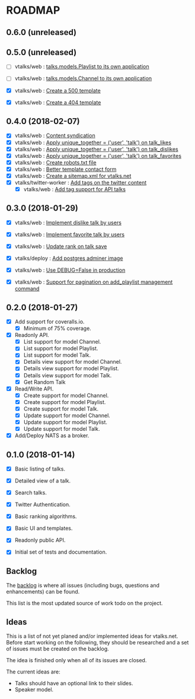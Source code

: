 ROADMAP
=======

0.6.0 (unreleased)
------------------


0.5.0 (unreleased)
------------------
- [ ] vtalks/web : [talks.models.Playlist to its own application](https://github.com/vtalks/vtalks.net/issues/92)
- [ ] vtalks/web : [talks.models.Channel to its own application](https://github.com/vtalks/vtalks.net/issues/91)
- [x] vtalks/web : [Create a 500 template](https://github.com/vtalks/vtalks.net/issues/86)
- [x] vtalks/web : [Create a 404 template](https://github.com/vtalks/vtalks.net/issues/85)


0.4.0 (2018-02-07)
------------------
- [x] vtalks/web : [Content syndication](https://github.com/vtalks/vtalks.net/issues/48)
- [x] vtalks/web : [Apply unique_together = ('user', 'talk') on talk_likes](https://github.com/vtalks/vtalks.net/issues/76)
- [x] vtalks/web : [Apply unique_together = ('user', 'talk') on talk_dislikes](https://github.com/vtalks/vtalks.net/issues/77)
- [x] vtalks/web : [Apply unique_together = ('user', 'talk') on talk_favorites](https://github.com/vtalks/vtalks.net/issues/78)
- [x] vtalks/web : [Create robots.txt file](https://github.com/vtalks/vtalks.net/issues/65)
- [x] vtalks/web : [Better template contact form](https://github.com/vtalks/vtalks.net/issues/55)
- [x] vtalks/web : [Create a sitemap.xml for vtalks.net](https://github.com/vtalks/vtalks.net/issues/58)
- [x] vtalks/twitter-worker : [Add tags on the twitter content](https://github.com/vtalks/twitter_worker/issues/1)
    - [x] vtalks/web : [Add tag support for API talks](https://github.com/vtalks/vtalks.net/issues/83)

0.3.0 (2018-01-29)
------------------
- [x] vtalks/web : [Implement dislike talk by users](https://github.com/vtalks/vtalks.net/issues/47)
- [x] vtalks/web : [Implement favorite talk by users](https://github.com/vtalks/vtalks.net/issues/46)
- [x] vtalks/web : [Update rank on talk save](https://github.com/vtalks/vtalks.net/issues/45)
- [x] vtalks/deploy : [Add postgres adminer image](https://github.com/vtalks/deploy/issues/1)
- [x] vtalks/web : [Use DEBUG=False in production](https://github.com/vtalks/vtalks.net/issues/25)
- [x] vtalks/web : [Support for pagination on add_playlist management command](https://github.com/vtalks/vtalks.net/issues/24)


0.2.0 (2018-01-27)
------------------
- [x] Add support for coveralls.io.
    - [x] Minimum of 75% coverage.
- [x] Readonly API.
    - [x] List support for model Channel.
    - [x] List support for model Playlist.
    - [x] List support for model Talk.
    - [x] Details view support for model Channel.
    - [x] Details view support for model Playlist.
    - [x] Details view support for model Talk.
    - [x] Get Random Talk 
- [x] Read/Write API.
    - [x] Create support for model Channel.
    - [x] Create support for model Playlist.
    - [x] Create support for model Talk.
    - [x] Update support for model Channel.
    - [x] Update support for model Playlist.
    - [x] Update support for model Talk.
- [x] Add/Deploy NATS as a broker.

0.1.0 (2018-01-14)
------------------
- [x] Basic listing of talks.
- [x] Detailed view of a talk.
- [x] Search talks.
- [x] Twitter Authentication.
- [x] Basic ranking algorithms.
- [x] Basic UI and templates.
- [x] Readonly public API.
- [x] Initial set of tests and documentation.


## Backlog

The [backlog](https://github.com/issues?user=vtalks) is where all issues 
(including bugs, questions and enhancements) can be found. 

This list is the most updated source of work todo on the project.


## Ideas

This is a list of not yet planed and/or implemented ideas for vtalks.net. 
Before start working on the following, they should be researched and a set of
issues must be created on the backlog.

The idea is finished only when all of its issues are closed.

The current ideas are:

- Talks should have an optional link to their slides.
- Speaker model.

